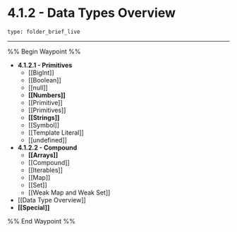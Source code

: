 # 4.1.2 - Data Types Overview
 
```ccard
type: folder_brief_live
```
 
---

%% Begin Waypoint %%
- **4.1.2.1 - Primitives**
	- [[BigInt]]
	- [[Boolean]]
	- [[null]]
	- **[[Numbers]]**
	- [[Primitive]]
	- [[Primitives]]
	- **[[Strings]]**
	- [[Symbol]]
	- [[Template Literal]]
	- [[undefined]]
- **4.1.2.2 - Compound**
	- **[[Arrays]]**
	- [[Compound]]
	- [[Iterables]]
	- [[Map]]
	- [[Set]]
	- [[Weak Map and Weak Set]]
- [[Data Type Overview]]
- **[[Special]]**

%% End Waypoint %%